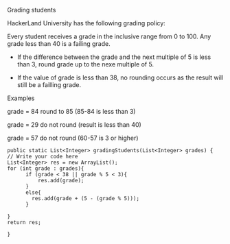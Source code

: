 Grading students

HackerLand University has the following grading policy:

Every student receives a grade in the inclusive range from 0 to 100.
Any grade less than 40 is a failing grade.

- If the difference between the grade and the next multiple of 5 is less than 3, round grade up to the nexe multiple of 5.

- If the value of grade is less than 38, no rounding occurs as the result will still be a failling grade.

Examples

grade = 84 round to 85 (85-84 is less than 3)

grade = 29 do not round (result is less than 40)

grade = 57 do not round (60-57 is 3 or higher)



    public static List<Integer> gradingStudents(List<Integer> grades) {
    // Write your code here
    List<Integer> res = new ArrayList();
    for (int grade : grades){
          if (grade < 38 || grade % 5 < 3){
              res.add(grade);
          }
          else{
            res.add(grade + (5 - (grade % 5)));
          }
            
    }
    return res;  
    
    }

  
